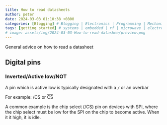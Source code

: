 ```yaml
---
title: How to read datasheets
author: peter
date: 2024-03-03 01:10:38 +0800
categories: [Blogging] # Blogging | Electronics | Programming | Mechanical
tags: [getting started] # systems | embedded | rf | microwave | electronics | solidworks | automation
# image: assets/img/2024-03-03-How-to-read-datashee/preview.png
---
```


General advice on how to read a datasheet

## Digital pins

### Inverted/Active low/NOT

A pin which is active low is typically designated with a `/` or an overbar

For example: /CS or <span style="text-decoration:overline">CS</span>

A common example is the chip select (/CS) pin on devices with SPI, where the chip select must be low for the SPI on the chip to become active. When it it high, it is idle.
